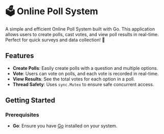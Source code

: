 # 🗳️ Online Poll System

A simple and efficient Online Poll System built with Go. This application allows users to create polls, cast votes, and view poll results in real-time. Perfect for quick surveys and data collection! 🚀

## Features

- **Create Polls**: Easily create polls with a question and multiple options.
- **Vote**: Users can vote on polls, and each vote is recorded in real-time.
- **View Results**: See the total votes for each option in a poll.
- **Thread Safety**: Uses `sync.Mutex` to ensure safe concurrent access.

## Getting Started

### Prerequisites

- **Go**: Ensure you have [Go](https://golang.org/dl/) installed on your system.